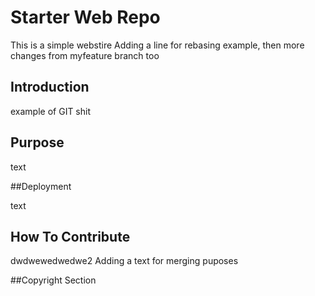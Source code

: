 # Starter Web Repo

This is a simple webstire
Adding a line for rebasing example, then more changes from myfeature branch too

## Introduction

example of GIT shit

## Purpose
text

##Deployment

text

## How To Contribute

dwdwewedwedwe2
Adding a text for merging puposes

##Copyright
Section
